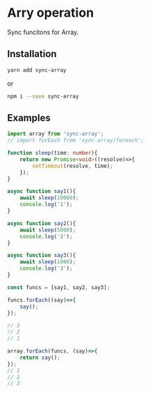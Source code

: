 # Arry operation

Sync funcitons for Array.

## Installation

```sh
yarn add sync-array
```

or

```sh
npm i --save sync-array
```

## Examples

```ts
import array from 'sync-array';
// import forEach from 'sync-array/foreach';

function sleep(time: number){
	return new Promise<void>((resolve)=>{
		setTimeout(resolve, time);
	});
}

async function say1(){
	await sleep(10000);
	console.log('1');
}

async function say2(){
	await sleep(5000);
	console.log('2');
}

async function say3(){
	await sleep(1000);
	console.log('3');
}

const funcs = [say1, say2, say3];

funcs.forEach((say)=>{
	say();
});

// 3
// 2
// 1

array.forEach(funcs, (say)=>{
	return say();
});
// 1
// 2
// 3

```
